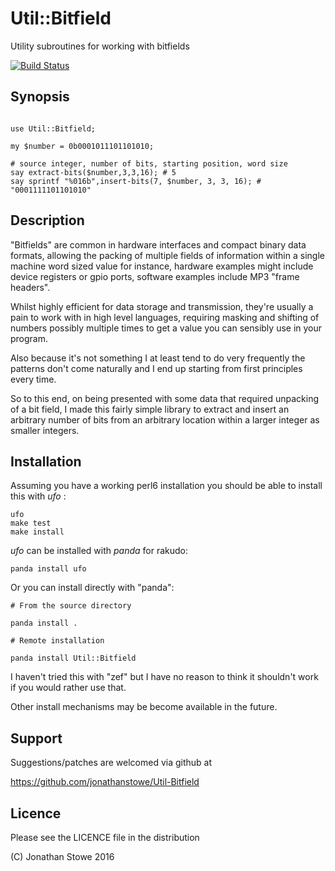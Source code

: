 # Util::Bitfield

Utility subroutines for working with bitfields

[![Build Status](https://travis-ci.org/jonathanstowe/Util-Bitfield.svg?branch=master)](https://travis-ci.org/jonathanstowe/Util-Bitfield)

## Synopsis

```perl6

use Util::Bitfield;

my $number = 0b0001011101101010;

# source integer, number of bits, starting position, word size
say extract-bits($number,3,3,16); # 5
say sprintf "%016b",insert-bits(7, $number, 3, 3, 16); # "0001111101101010"

```

## Description

"Bitfields" are common in hardware interfaces and 
compact binary data formats, allowing the packing
of multiple fields of information within a single
machine word sized value for instance, hardware
examples might include device registers or gpio
ports, software examples include MP3 "frame headers".

Whilst highly efficient for data storage and
transmission, they're usually a pain to work with
in high level languages, requiring masking and
shifting of numbers possibly multiple times to
get a value you can sensibly use in your program.

Also because it's not something I at least tend
to do very frequently the patterns don't come
naturally and I end up starting from first principles
every time.

So to this end, on being presented with some data
that required unpacking of a bit field, I made this
fairly simple library to extract and insert an
arbitrary number of bits from an arbitrary location
within a larger integer as smaller integers.

## Installation

Assuming you have a working perl6 installation you should be able to
install this with *ufo* :

    ufo
    make test
    make install

*ufo* can be installed with *panda* for rakudo:

    panda install ufo

Or you can install directly with "panda":

    # From the source directory
   
    panda install .

    # Remote installation

    panda install Util::Bitfield

I haven't tried this with "zef" but I have no reason to think it
shouldn't work if you would rather use that.

Other install mechanisms may be become available in the future.

## Support

Suggestions/patches are welcomed via github at

   https://github.com/jonathanstowe/Util-Bitfield

## Licence

Please see the LICENCE file in the distribution

(C) Jonathan Stowe 2016

